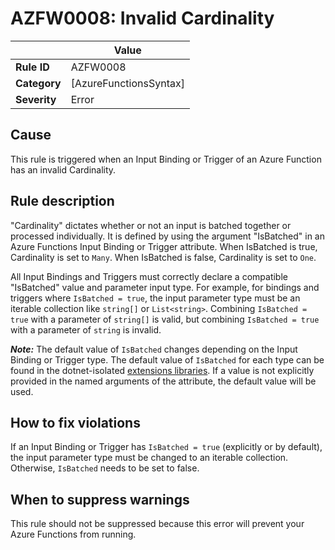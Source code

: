 # AZFW0008: Invalid Cardinality

| | Value |
|-|-|
| **Rule ID** |AZFW0008|
| **Category** |[AzureFunctionsSyntax]|
| **Severity** |Error|

## Cause

This rule is triggered when an Input Binding or Trigger of an Azure Function has an invalid Cardinality.

## Rule description

"Cardinality" dictates whether or not an input is batched together or processed individually. It is defined by using the argument "IsBatched" in an Azure Functions Input Binding or Trigger attribute. When IsBatched is true, Cardinality is set to `Many`. When IsBatched is false, Cardinality is set to `One`.

All Input Bindings and Triggers must correctly declare a compatible "IsBatched" value and parameter input type. For example, for bindings and triggers where `IsBatched = true`, the input parameter type must be an iterable collection like `string[]` or `List<string>`. Combining `IsBatched = true` with a parameter of `string[]` is valid, but combining `IsBatched = true` with a parameter of `string` is invalid.

_**Note:**_ The default value of `IsBatched` changes depending on the Input Binding or Trigger type. The default value of `IsBatched` for each type can be found in the dotnet-isolated [extensions libraries](https://github.com/Azure/azure-functions-dotnet-worker/tree/main/extensions). If a value is not explicitly provided in the named arguments of the attribute, the default value will be used.

## How to fix violations

If an Input Binding or Trigger has `IsBatched = true` (explicitly or by default), the input parameter type must be changed to an iterable collection. Otherwise, `IsBatched` needs to be set to false.

## When to suppress warnings

This rule should not be suppressed because this error will prevent your Azure Functions from running.
